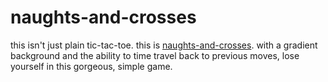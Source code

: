 # naughts-and-crosses 

this isn't just plain tic-tac-toe. this is [naughts-and-crosses](https://algorithmine.github.io/naughtsandcrosses/). with a gradient background and the ability to time travel back to previous moves, lose yourself in this gorgeous, simple game.  
